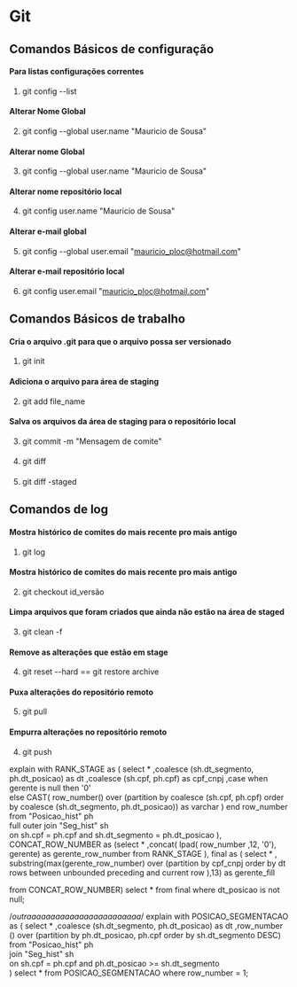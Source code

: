 # Git

## Comandos Básicos de configuração

#### Para listas configurações correntes
1. git config --list 

#### Alterar Nome Global
2. git config --global user.name "Mauricio de Sousa"

#### Alterar nome Global
3. git config --global user.name "Mauricio de Sousa"

#### Alterar nome repositório local
4. git config  user.name "Mauricio de Sousa"

#### Alterar e-mail  global
5.  git config --global user.email "mauricio_ploc@hotmail.com"

#### Alterar e-mail repositório local
6.  git config  user.email "mauricio_ploc@hotmail.com"


## Comandos Básicos de trabalho

#### Cria o arquivo .git para que o arquivo possa ser versionado
1. git init  

#### Adiciona o arquivo para área de staging
2. git add file_name

#### Salva os arquivos da área de staging para o repositório local
3. git commit -m "Mensagem de comite"

#### 
4. git diff

#### 
5.  git diff -staged


## Comandos de log


#### Mostra histórico de  comites do mais recente pro mais antigo
1.  git log

#### Mostra histórico de  comites do mais recente pro mais antigo
2. git checkout id_versão

#### Limpa arquivos que foram criados que ainda não estão na área de staged
3. git clean -f

#### Remove as alterações que estão em stage
4. git reset --hard == git restore archive

#### Puxa alterações do repositório remoto
5. git pull

#### Empurra alterações no repositório remoto
4. git push






























explain 
with RANK_STAGE as
(
select  *
		,coalesce (sh.dt_segmento, ph.dt_posicao) as dt
		,coalesce (sh.cpf, ph.cpf) as cpf_cnpj
		,case 
			when gerente is null then '0'		
			else CAST( row_number() over (partition by coalesce (sh.cpf, ph.cpf) order by coalesce (sh.dt_segmento, ph.dt_posicao)) as varchar )
		 end row_number 
from "Posicao_hist" ph  
	 	full outer join 
	 "Seg_hist" sh  
on sh.cpf = ph.cpf and sh.dt_segmento = ph.dt_posicao 
), CONCAT_ROW_NUMBER as
(select *
		,concat( lpad( row_number ,12, '0'), gerente) as gerente_row_number
from RANK_STAGE
), final as
(
select *
	   , substring(max(gerente_row_number) over (partition by cpf_cnpj order by dt 
	   								   rows between unbounded preceding and current row ),13) as gerente_fill
	   
from CONCAT_ROW_NUMBER)
select *
from final
where dt_posicao is not null;





/*outraaaaaaaaaaaaaaaaaaaaaaaa*/
explain with POSICAO_SEGMENTACAO as (
		select  *
				,coalesce (sh.dt_segmento, ph.dt_posicao) as dt
				,row_number () over (partition by  ph.dt_posicao, ph.cpf  order by sh.dt_segmento DESC)
		from "Posicao_hist" ph  
			 	join 
			 "Seg_hist" sh  
		on sh.cpf = ph.cpf and ph.dt_posicao >= sh.dt_segmento  
)
select *
from  POSICAO_SEGMENTACAO
where row_number = 1;
